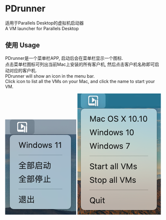 # PDrunner
适用于Parallels Desktop的虚拟机启动器  
A VM launcher for Parallels Desktop

## 使用 Usage
PDrunner是一个菜单栏APP, 启动后会在菜单栏显示一个图标.  
点击菜单栏图标可列出当前Mac上安装的所有客户机, 然后点击客户机名称即可启动对应的客户机.  
PDrunner will show an icon in the menu bar.  
Click icon to list all the VMs on your Mac, and click the name to start your VM.  

![menu](./menu.png) ![menu](./menu_en.png)

